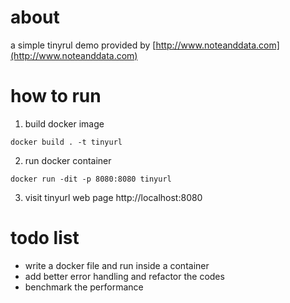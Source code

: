 
# about
a simple tinyrul demo provided by [http://www.noteanddata.com](http://www.noteanddata.com)

# how to run 

1. build docker image
```
docker build . -t tinyurl
```
2. run docker container 
```
docker run -dit -p 8080:8080 tinyurl
```
3. visit tinyurl web page 
http://localhost:8080

# todo list 
- write a docker file and run inside a container
- add better error handling and refactor the codes
- benchmark the performance

